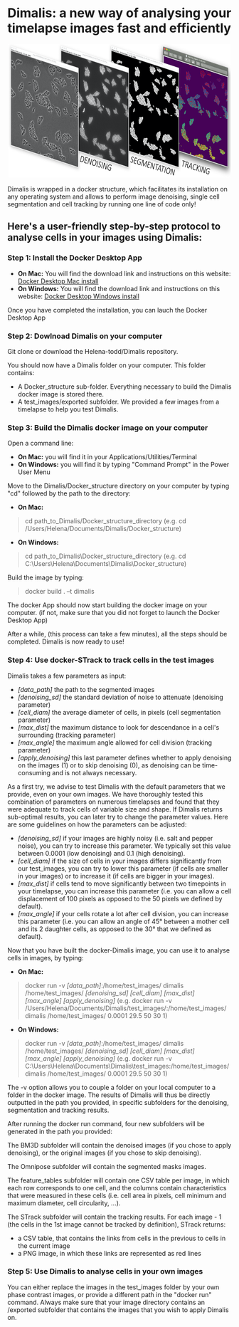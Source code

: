 # Dimalis: a new way of analysing your timelapse images fast and efficiently

<p align="center">
  <img width="500" height="300" src="https://github.com/Helena-todd/Dimalis/blob/main/dimalis_pipeline.png">
</p>

Dimalis is wrapped in a docker structure, which facilitates its installation on any operating system and allows to perform image denoising, single cell segmentation and cell tracking by running one line of code only!

## Here's a user-friendly step-by-step protocol to analyse cells in your images using Dimalis:

### Step 1: Install the Docker Desktop App

- **On Mac:** You will find the download link and instructions on this website: [Docker Desktop Mac install](https://docs.docker.com/desktop/mac/install/)
- **On Windows:** You will find the download link and instructions on this website: [Docker Desktop Windows install](https://docs.docker.com/desktop/windows/install/)

Once you have completed the installation, you can lauch the Docker Desktop App

### Step 2: Dowlnoad Dimalis on your computer

Git clone or download the Helena-todd/Dimalis repository.

You should now have a Dimalis folder on your computer. This folder contains:
- A Docker_structure sub-folder. Everything necessary to build the Dimalis docker image is stored there.
- A test_images/exported subfolder. We provided a few images from a timelapse to help you test Dimalis. 

### Step 3: Build the Dimalis docker image on your computer

Open a command line:
- **On Mac:** you will find it in your Applications/Utilities/Terminal
- **On Windows:** you will find it by typing "Command Prompt" in the Power User Menu

Move to the Dimalis/Docker_structure directory on your computer by typing "cd" followed by the path to the directory:
- **On Mac:** 
> cd path_to_Dimalis/Docker_structure_directory
(e.g. cd /Users/Helena/Documents/Dimalis/Docker_structure)
- **On Windows:** 
> cd path_to_Dimalis\Docker_structure_directory
(e.g. cd C:\Users\Helena\Documents\Dimalis\Docker_structure)

Build the image by typing:
> docker build . –t dimalis

The docker App should now start building the docker image on your computer. 
(if not, make sure that you did not forget to launch the Docker Desktop App)

After a while, (this process can take a few minutes), all the steps should be completed. Dimalis is now ready to use!

### Step 4: Use docker-STrack to track cells in the test images

Dimalis takes a few parameters as input:
- *[data_path]* the path to the segmented images
- *[denoising_sd]* the standard deviation of noise to attenuate (denoising parameter)
- *[cell_diam]* the average diameter of cells, in pixels (cell segmentation parameter)
- *[max_dist]* the maximum distance to look for descendance in a cell's surrounding (tracking parameter)
- *[max_angle]* the maximum angle allowed for cell division (tracking parameter)
- *[apply_denoising]* this last parameter defines whether to apply denoising on the images (1) or to skip denoising (0), as denoising can be time-consuming and is not always necessary.

As a first try, we advise to test Dimalis with the default parameters that we provide, even on your own images. We have thoroughly tested this combination of parameters on numerous timelapses and found that they were adequate to track cells of variable size and shape. If Dimalis returns sub-optimal results, you can later try to change the parameter values. Here are some guidelines on how the parameters can be adjusted:
- *[denoising_sd]* if your images are highly noisy (i.e. salt and pepper noise), you can try to increase this parameter. We typically set this value between 0.0001 (low denoising) and 0.1 (high denoising).
- *[cell_diam]* if the size of cells in your images differs significantly from our test_images, you can try to lower this parameter (if cells are smaller in your images) or to increase it (if cells are bigger in your images). 
- *[max_dist]* if cells tend to move significantly between two timepoints in your timelapse, you can increase this parameter (i.e. you can allow a cell displacement of 100 pixels as opposed to the 50 pixels we defined by default).
- *[max_angle]* if your cells rotate a lot after cell division, you can increase this parameter (i.e. you can allow an angle of 45° between a mother cell and its 2 daughter cells, as opposed to the 30° that we defined as default).

Now that you have built the docker-Dimalis image, you can use it to analyse cells in images, by typing:
- **On Mac:** 
> docker run -v *[data_path]*:/home/test_images/ dimalis /home/test_images/ *[denoising_sd]* *[cell_diam]* *[max_dist]* *[max_angle]* *[apply_denoising]*
(e.g. docker run -v /Users/Helena/Documents/Dimalis/test_images/:/home/test_images/ dimalis /home/test_images/ 0.0001 29.5 50 30 1)
- **On Windows:** 
> docker run -v *[data_path]*:/home/test_images/ dimalis /home/test_images/ *[denoising_sd]* *[cell_diam]* *[max_dist]* *[max_angle]* *[apply_denoising]*
(e.g. docker run -v C:\Users\Helena\Documents\Dimalis\test_images\:/home/test_images/ dimalis /home/test_images/ 0.0001 29.5 50 30 1)

The -v option allows you to couple a folder on your local computer to a folder in the docker image. The results of Dimalis will thus be directly outputted in the path you provided, in specific subfolders for the denoising, segmentation and tracking results.

After running the docker run command, four new subfolders will be generated in the path you provided:

The BM3D subfolder will contain the denoised images (if you chose to apply denoising), or the original images (if you chose to skip denoising).

The Omnipose subfolder will contain the segmented masks images.

The feature_tables subfolder will contain one CSV table per image, in which each row corresponds to one cell, and the columns contain characteristics that were measured in these cells (i.e. cell area in pixels, cell minimum and maximum diameter, cell circularity, ...).

The STrack subfolder will contain the tracking results. For each image - 1 (the cells in the 1st image cannot be tracked by definition), STrack returns:
- a CSV table, that contains the links from cells in the previous to cells in the current image
- a PNG image, in which these links are represented as red lines

### Step 5: Use Dimalis to analyse cells in your own images

You can either replace the images in the test_images folder by your own phase contrast images, or provide a different path in the "docker run" command. Always make sure that your image directory contains an /exported subfolder that contains the images that you wish to apply Dimalis on.
